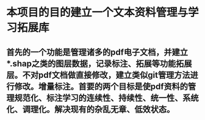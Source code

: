 ﻿# 本项目的目的建立一个文本资料管理与学习拓展库

## 首先的一个功能是管理诸多的pdf电子文档，并建立*.shap之类的图层数据，记录标注、拓展等功能拓展层。不对pdf文档做直接修改，建立类似git管理方法进行修改。增量标注。首要的两个目标是使pdf资料的管理规范化、标注学习的连续性、持续性、统一性、系统化、调理化。解决现有的杂乱无章、低效状态。

